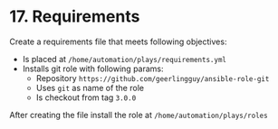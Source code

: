 # 17. Requirements

Create a requirements file that meets following objectives:
* Is placed at `/home/automation/plays/requirements.yml`
* Installs git role with following params:
    * Repository `https://github.com/geerlingguy/ansible-role-git`
    * Uses `git` as name of the role
    * Is checkout from tag `3.0.0`

After creating the file install the role at `/home/automation/plays/roles`
